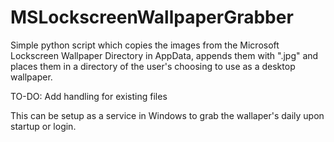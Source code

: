 # MSLockscreenWallpaperGrabber
Simple python script which copies the images from the Microsoft Lockscreen Wallpaper Directory in AppData, appends them with ".jpg" and places them in a directory of the user's choosing to use as a desktop wallpaper.

TO-DO:
Add handling for existing files

This can be setup as a service in Windows to grab the wallaper's daily upon startup or login.

